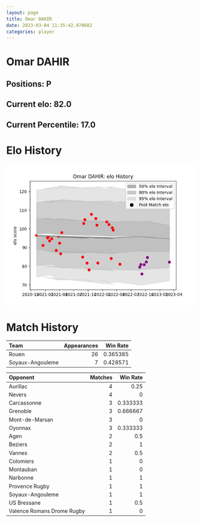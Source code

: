 ```yaml
---  
layout: page  
title: Omar DAHIR  
date: 2023-03-04 11:35:42.970682  
categories: player  
---
```

# Omar DAHIR

## Positions: P

## Current elo: 82.0

## Current Percentile: 17.0

# Elo History


![elo history](history_OmarDAHIR.png)
# Match History


| Team             |   Appearances |   Win Rate |
|:-----------------|--------------:|-----------:|
| Rouen            |            26 |   0.365385 |
| Soyaux-Angouleme |             7 |   0.428571 |

| Opponent                   |   Matches |   Win Rate |
|:---------------------------|----------:|-----------:|
| Aurillac                   |         4 |   0.25     |
| Nevers                     |         4 |   0        |
| Carcassonne                |         3 |   0.333333 |
| Grenoble                   |         3 |   0.666667 |
| Mont-de-Marsan             |         3 |   0        |
| Oyonnax                    |         3 |   0.333333 |
| Agen                       |         2 |   0.5      |
| Beziers                    |         2 |   1        |
| Vannes                     |         2 |   0.5      |
| Colomiers                  |         1 |   0        |
| Montauban                  |         1 |   0        |
| Narbonne                   |         1 |   1        |
| Provence Rugby             |         1 |   1        |
| Soyaux-Angouleme           |         1 |   1        |
| US Bressane                |         1 |   0.5      |
| Valence Romans Drome Rugby |         1 |   0        |